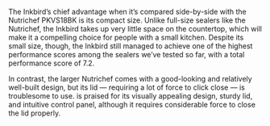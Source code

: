The Inkbird’s chief advantage when it’s compared side-by-side with the Nutrichef PKVS18BK is its compact size. Unlike full-size sealers like the Nutrichef, the Inkbird takes up very little space on the countertop, which will make it a compelling choice for people with a small kitchen. Despite its small size, though, the Inkbird still managed to achieve one of the highest performance scores among the sealers we’ve tested so far, with a total performance score of 7.2.

In contrast, the larger Nutrichef comes with a good-looking and relatively well-built design, but its lid — requiring a lot of force to click close — is troublesome to use. is praised for its visually appealing design, sturdy lid, and intuitive control panel, although it requires considerable force to close the lid properly.